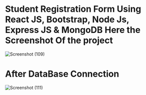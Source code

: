 # Student Registration Form Using React JS, Bootstrap, Node Js, Express JS & MongoDB Here the Screenshot Of the project 

![Screenshot (109)](https://github.com/user-attachments/assets/2fefaa9b-4694-4be0-9457-9e7e2d022062)

# After DataBase Connection

![Screenshot (111)](https://github.com/user-attachments/assets/5d1406ad-e5ce-4d56-983f-658185382a1c)
